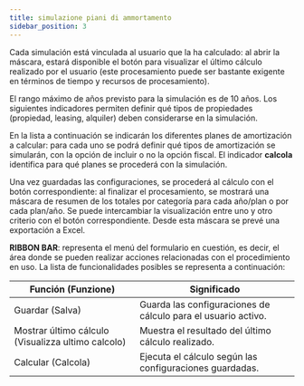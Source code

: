 ```yaml
---
title: simulazione piani di ammortamento
sidebar_position: 3
---
```


Cada simulación está vinculada al usuario que la ha calculado: al abrir la máscara, estará disponible el botón para visualizar el último cálculo realizado por el usuario (este procesamiento puede ser bastante exigente en términos de tiempo y recursos de procesamiento).

El rango máximo de años previsto para la simulación es de 10 años. Los siguientes indicadores permiten definir qué tipos de propiedades (propiedad, leasing, alquiler) deben considerarse en la simulación.

En la lista a continuación se indicarán los diferentes planes de amortización a calcular: para cada uno se podrá definir qué tipos de amortización se simularán, con la opción de incluir o no la opción fiscal. El indicador **calcola** identifica para qué planes se procederá con la simulación.

Una vez guardadas las configuraciones, se procederá al cálculo con el botón correspondiente: al finalizar el procesamiento, se mostrará una máscara de resumen de los totales por categoría para cada año/plan o por cada plan/año. Se puede intercambiar la visualización entre uno y otro criterio con el botón correspondiente. Desde esta máscara se prevé una exportación a Excel.

**RIBBON BAR**: representa el menú del formulario en cuestión, es decir, el área donde se pueden realizar acciones relacionadas con el procedimiento en uso. La lista de funcionalidades posibles se representa a continuación:

| Función (Funzione) | Significado |
| --- | --- |
| Guardar (Salva) | Guarda las configuraciones de cálculo para el usuario activo. |
| Mostrar último cálculo (Visualizza ultimo calcolo) | Muestra el resultado del último cálculo realizado. |
| Calcular (Calcola) | Ejecuta el cálculo según las configuraciones guardadas. |